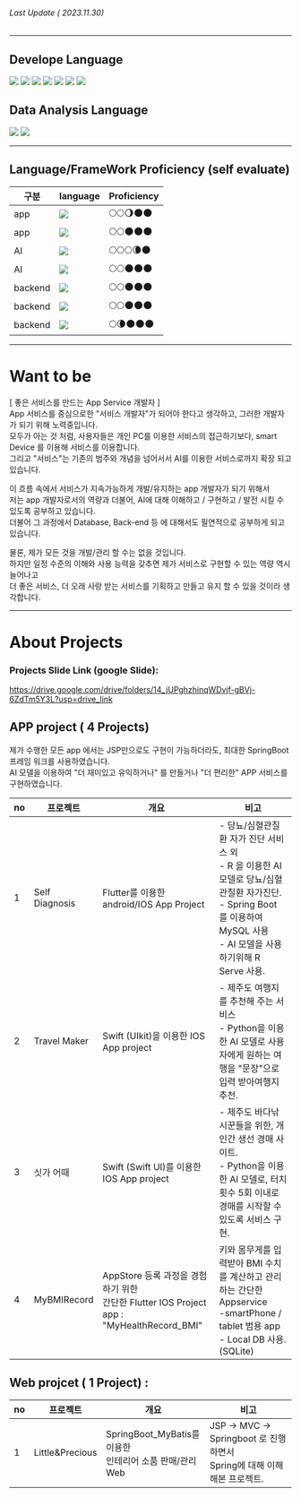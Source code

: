 ###### Last Update ( 2023.11.30)
---
## Develope Language

<img src="https://img.shields.io/badge/flutter-02569B?style=for-the-badge&logo=Flutter&logoColor=skyblue"> <img src="https://img.shields.io/badge/swift-F05138?style=for-the-badge&logo=Swift&logoColor=skyblue"> <img src="https://img.shields.io/badge/Java-ffffff?style=for-the-badge&logo=Java&logoColor=red"> <img src="https://img.shields.io/badge/python-306998?style=for-the-badge&logo=Python&logoColor=yellow"> <img src="https://img.shields.io/badge/Flask-ffffff?style=for-the-badge&logo=Flask&logoColor=black"> <img src="https://img.shields.io/badge/springboot-6DB33F?style=for-the-badge&logo=Springboot&logoColor=white"> <img src="https://img.shields.io/badge/spring-6DB33F?style=for-the-badge&logo=Spring&logoColor=white"> 

## Data Analysis Language
<img src="https://img.shields.io/badge/python-306998?style=for-the-badge&logo=Python&logoColor=yellow"> <img src="https://img.shields.io/badge/R-ffffff?style=for-the-badge&logo=R&logoColor=blue"> 

---
## Language/FrameWork Proficiency (self evaluate)

|구분|language|Proficiency|
|---|------|---|
|app|<img src="https://img.shields.io/badge/flutter-02569B?style=for-the-badge&logo=Flutter&logoColor=skyblue"> |🌕🌕🌖🌑🌑 |
|app|<img src="https://img.shields.io/badge/swift-F05138?style=for-the-badge&logo=Swift&logoColor=skyblue">|🌕🌕🌑🌑🌑  |
|AI|<img src="https://img.shields.io/badge/python-306998?style=for-the-badge&logo=Python&logoColor=yellow"> |🌕🌕🌕🌘🌑  |
|AI|<img src="https://img.shields.io/badge/R-ffffff?style=for-the-badge&logo=R&logoColor=blue"> | 🌕🌕🌑🌑🌑  |
|backend|<img src="https://img.shields.io/badge/Java-ffffff?style=for-the-badge&logo=Java&logoColor=red"> |🌕🌕🌑🌑🌑  |
|backend| <img src="https://img.shields.io/badge/springboot-6DB33F?style=for-the-badge&logo=Springboot&logoColor=white"> |🌕🌕🌑🌑🌑    |
|backend| <img src="https://img.shields.io/badge/Flask-ffffff?style=for-the-badge&logo=Flask&logoColor=black">|🌕🌘🌑🌑🌑  |


---
# Want to be
[ 좋은 서비스를 만드는 App Service 개발자 ]   
  App 서비스를 중심으로한 "서비스 개발자"가 되어야 한다고 생각하고, 그러한 개발자가 되기 위해 노력중입니다.      
모두가 아는 것 처럼, 사용자들은 개인 PC를 이용한 서비스의 접근하기보다, smart Device 를 이용해 서비스를 이용합니다.    
그리고 "서비스"는 기존의 범주와 개념을 넘어서서 AI를 이용한 서비스로까지 확장 되고 있습니다.   


이 흐름 속에서 서비스가 지속가능하게 개발/유지하는 app 개발자가 되기 위해서    
저는 app 개발자로서의 역량과 더불어, AI에 대해 이해하고 / 구현하고 / 발전 시킬 수 있도록 공부하고 있습니다.    
더불어 그 과정에서 Database, Back-end 등 에 대해서도 필연적으로 공부하게 되고 있습니다.    

물론, 제가 모든 것을 개발/관리 할 수는 없을 것입니다.      
하지만  일정 수준의 이해와 사용 능력을 갖추면 제가 서비스로 구현할 수 있는 역량 역시 늘어나고     
더 좋은 서비스, 더 오래 사랑 받는 서비스를 기획하고 만들고 유지 할 수 있을 것이라 생각합니다.    

---
# About Projects
### Projects Slide Link (google Slide): 
https://drive.google.com/drive/folders/14_jUPghzhinqWDvjf-gBVj-6ZdTm5Y3L?usp=drive_link

## APP project ( 4 Projects)    
제가 수행한 모든 app 에서는 JSP만으로도 구현이 가능하더라도, 최대한 SpringBoot 프레임 워크를 사용하였습니다.    
AI 모델을 이용하여 "더 재미있고 유익하거나" 를 만들거나 "더 편리한" APP 서비스를 구현하였습니다.    


|no|프로젝트|개요|비고|
|---|---|---|---|
|1|Self Diagnosis|Flutter를 이용한 android/IOS App Project|   - 당뇨/심혈관질환 자가 진단 서비스 외<br>- R 을 이용한 AI 모델로 당뇨/심혈관질환 자가진단.<br>- Spring Boot 를 이용하여 MySQL 사용<br>- AI 모델을 사용하기위해 R Serve 사용.|
|2|Travel Maker|Swift (UIkit)을 이용한 IOS App project|   - 제주도 여행지를 추천해 주는 서비스<br>- Python을 이용한 AI 모델로 사용자에게 원하는 여행을 "문장"으로 입력 받아여행지 추천.|
|3|싯가 어때 |Swift (Swift UI)를 이용한 IOS App project|  - 제주도 바다낚시꾼들을 위한, 개인간 생선 경매 사이트.<br>- Python을 이용한 AI 모델로, 터치 횟수 5회 이내로 경매를 시작할 수 있도록 서비스 구현.|
|4|MyBMIRecord |AppStore 등록 과정을 경험하기 위한<br> 간단한 Flutter IOS Project app : "MyHealthRecord_BMI"|   키와 몸무게를 입력받아 BMI 수치를 계산하고 관리하는 간단한 Appservice<br>-smartPhone / tablet 범용 app<br>- Local DB 사용. (SQLite)|


## Web projcet ( 1 Project) :
|no|프로젝트|개요|비고|
|---|---|---|---|
|1|Little&Precious|SpringBoot_MyBatis를 이용한<br>인테리어 소품 판매/관리 Web| JSP -> MVC -> Springboot 로 진행하면서 <br> Spring에 대해 이해해본 프로젝트.|







